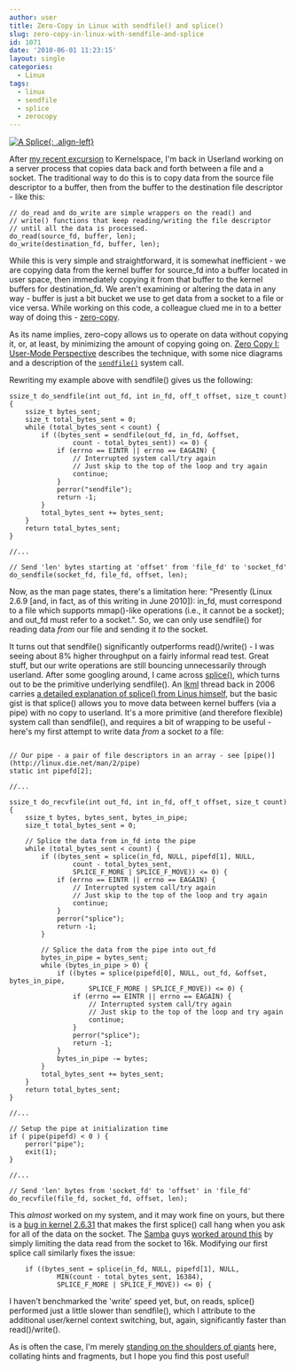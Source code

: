 ```yaml
---
author: user
title: Zero-Copy in Linux with sendfile() and splice()
slug: zero-copy-in-linux-with-sendfile-and-splice
id: 1071
date: '2010-06-01 11:23:15'
layout: single
categories:
  - Linux
tags:
  - linux
  - sendfile
  - splice
  - zerocopy
---
```


[![A Splice](http://blog.superpat.com/wp-content/uploads/2010/06/splice240.jpg "A Splice"){: .align-left}](http://en.wikipedia.org/wiki/File:Kurzspleiss.jpg)

After [my recent excursion](http://blog.superpat.com/2010/05/04/a-simple-block-driver-for-linux-kernel-2-6-31/) to Kernelspace, I'm back in Userland working on a server process that copies data back and forth between a file and a socket. The traditional way to do this is to copy data from the source file descriptor to a buffer, then from the buffer to the destination file descriptor - like this:

```
// do_read and do_write are simple wrappers on the read() and 
// write() functions that keep reading/writing the file descriptor
// until all the data is processed.
do_read(source_fd, buffer, len);
do_write(destination_fd, buffer, len);

```

While this is very simple and straightforward, it is somewhat inefficient - we are copying data from the kernel buffer for source_fd into a buffer located in user space, then immediately copying it from that buffer to the kernel buffers for destination_fd. We aren't examining or altering the data in any way - buffer is just a bit bucket we use to get data from a socket to a file or vice versa. While working on this code, a colleague clued me in to a better way of doing this - [zero-copy](http://en.wikipedia.org/wiki/Zero_copy).

As its name implies, zero-copy allows us to operate on data without copying it, or, at least, by minimizing the amount of copying going on. [Zero Copy I: User-Mode Perspective](http://www.linuxjournal.com/article/6345) describes the technique, with some nice diagrams and a description of the [`sendfile()`](http://linux.die.net/man/2/sendfile) system call.

Rewriting my example above with sendfile() gives us the following:

```
ssize_t do_sendfile(int out_fd, int in_fd, off_t offset, size_t count) {
    ssize_t bytes_sent;
    size_t total_bytes_sent = 0;
    while (total_bytes_sent < count) {
        if ((bytes_sent = sendfile(out_fd, in_fd, &offset,
                count - total_bytes_sent)) <= 0) {
            if (errno == EINTR || errno == EAGAIN) {
                // Interrupted system call/try again
                // Just skip to the top of the loop and try again
                continue;
            }
            perror("sendfile");
            return -1;
        }
        total_bytes_sent += bytes_sent;
    }
    return total_bytes_sent;
}

//...

// Send 'len' bytes starting at 'offset' from 'file_fd' to 'socket_fd'
do_sendfile(socket_fd, file_fd, offset, len);

```

Now, as the man page states, there's a limitation here: "Presently (Linux 2.6.9 [and, in fact, as of this writing in June 2010]): in_fd, must correspond to a file which supports mmap()-like operations (i.e., it cannot be a socket); and out_fd must refer to a socket.". So, we can only use sendfile() for reading data _from_ our file and sending it _to_ the socket.

It turns out that sendfile() significantly outperforms read()/write() - I was seeing about 8% higher throughput on a fairly informal read test. Great stuff, but our write operations are still bouncing unnecessarily through userland. After some googling around, I came across [splice()](http://linux.die.net/man/2/splice), which turns out to be the primitive underlying sendfile(). An [lkml](http://www.tux.org/lkml/) thread back in 2006 carries [a detailed explanation of splice() from Linus himself](http://kerneltrap.org/node/6505), but the basic gist is that splice() allows you to move data between kernel buffers (via a pipe) with no copy to userland. It's a more primitive (and therefore flexible) system call than sendfile(), and requires a bit of wrapping to be useful - here's my first attempt to write data _from_ a socket _to_ a file:

```

// Our pipe - a pair of file descriptors in an array - see [pipe()](http://linux.die.net/man/2/pipe)
static int pipefd[2];

//...

ssize_t do_recvfile(int out_fd, int in_fd, off_t offset, size_t count) {
    ssize_t bytes, bytes_sent, bytes_in_pipe;
    size_t total_bytes_sent = 0;

    // Splice the data from in_fd into the pipe
    while (total_bytes_sent < count) {
        if ((bytes_sent = splice(in_fd, NULL, pipefd[1], NULL,
                count - total_bytes_sent, 
                SPLICE_F_MORE | SPLICE_F_MOVE)) <= 0) {
            if (errno == EINTR || errno == EAGAIN) {
                // Interrupted system call/try again
                // Just skip to the top of the loop and try again
                continue;
            }
            perror("splice");
            return -1;
        }

        // Splice the data from the pipe into out_fd
        bytes_in_pipe = bytes_sent;
        while (bytes_in_pipe > 0) {
            if ((bytes = splice(pipefd[0], NULL, out_fd, &offset, bytes_in_pipe,
                    SPLICE_F_MORE | SPLICE_F_MOVE)) <= 0) {
                if (errno == EINTR || errno == EAGAIN) {
                    // Interrupted system call/try again
                    // Just skip to the top of the loop and try again
                    continue;
                }
                perror("splice");
                return -1;
            }
            bytes_in_pipe -= bytes;
        }
        total_bytes_sent += bytes_sent;
    }
    return total_bytes_sent;
}

//...

// Setup the pipe at initialization time
if ( pipe(pipefd) < 0 ) {
    perror("pipe");
    exit(1);
}

//...

// Send 'len' bytes from 'socket_fd' to 'offset' in 'file_fd'
do_recvfile(file_fd, socket_fd, offset, len);

```

This _almost_ worked on my system, and it may work fine on yours, but there is a [bug in kernel 2.6.31](http://permalink.gmane.org/gmane.linux.network/138828) that makes the first splice() call hang when you ask for all of the data on the socket. The [Samba](http://www.samba.org/) guys [worked around this](http://git.samba.org/?p=samba.git;a=commitdiff;h=e1459a237948c2c9b7da94e4ba0acc79b1cd8eca) by simply limiting the data read from the socket to 16k. Modifying our first splice call similarly fixes the issue:

```
    if ((bytes_sent = splice(in_fd, NULL, pipefd[1], NULL,
            MIN(count - total_bytes_sent, 16384), 
            SPLICE_F_MORE | SPLICE_F_MOVE)) <= 0) {

```

I haven't benchmarked the 'write' speed yet, but, on reads, splice() performed just a little slower than sendfile(), which I attribute to the additional user/kernel context switching, but, again, significantly faster than read()/write().

As is often the case, I'm merely [standing on the shoulders of giants](http://en.wikipedia.org/wiki/Standing_on_the_shoulders_of_giants) here, collating hints and fragments, but I hope you find this post useful!